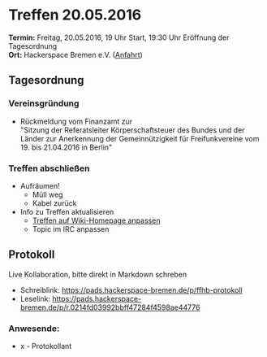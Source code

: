 # Treffen 20.05.2016

**Termin:** Freitag, 20.05.2016, 19 Uhr Start, 19:30 Uhr Eröffnung der Tagesordnung  
**Ort:** Hackerspace Bremen e.V. ([Anfahrt](https://www.hackerspace-bremen.de/anfahrt/))

## Tagesordnung

### Vereinsgründung
* Rückmeldung vom Finanzamt zur  
  "Sitzung der Referatsleiter Körperschaftsteuer des Bundes und der Länder zur Anerkennung der Gemeinnützigkeit für Freifunkvereine vom 19. bis 21.04.2016 in Berlin"

### Treffen abschließen
* Aufräumen!
  * Müll weg
  * Kabel zurück
* Info zu Treffen aktualisieren
  * [Treffen auf Wiki-Homepage anpassen](Home)
  * Topic im IRC anpassen


## Protokoll
Live Kollaboration, bitte direkt in Markdown schreben
* Schreiblink: https://pads.hackerspace-bremen.de/p/ffhb-protokoll
* Leselink: https://pads.hackerspace-bremen.de/p/r.0214fd03992bbff47284f4598ae44776

### Anwesende:
  * x - Protokollant